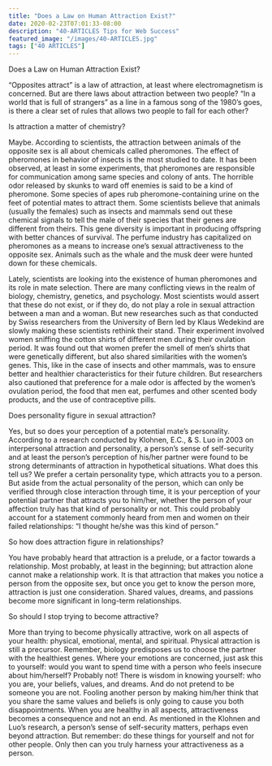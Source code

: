 ```yaml
---
title: "Does a Law on Human Attraction Exist?"
date: 2020-02-23T07:01:33-08:00
description: "40-ARTICLES Tips for Web Success"
featured_image: "/images/40-ARTICLES.jpg"
tags: ["40 ARTICLES"]
---
```


Does a Law on Human Attraction Exist?


“Opposites attract” is a law of attraction, at least where electromagnetism is concerned. But are there laws about attraction between two people? “In a world that is full of strangers” as a line in a famous song of the 1980’s goes, is there a clear set of rules that allows two people to fall for each other? 

Is attraction a matter of chemistry?

Maybe. According to scientists, the attraction between animals of the opposite sex is all about chemicals called pheromones. The effect of pheromones in behavior of insects is the most studied to date. It has been observed, at least in some experiments, that pheromones are responsible for communication among same species and colony of ants. The horrible odor released by skunks to ward off enemies is said to be a kind of pheromone. Some species of apes rub pheromone-containing urine on the feet of potential mates to attract them. Some scientists believe that animals (usually the females) such as insects and mammals send out these chemical signals to tell the male of their species that their genes are different from theirs. This gene diversity is important in producing offspring with better chances of survival. The perfume industry has capitalized on pheromones as a means to increase one’s sexual attractiveness to the opposite sex. Animals such as the whale and the musk deer were hunted down for these chemicals. 

Lately, scientists are looking into the existence of human pheromones and its role in mate selection. There are many conflicting views in the realm of biology, chemistry, genetics, and psychology. Most scientists would assert that these do not exist, or if they do, do not play a role in sexual attraction between a man and a woman. But new researches such as that conducted by Swiss researchers from the University of Bern led by Klaus Wedekind are slowly making these scientists rethink their stand. Their experiment involved women sniffing the cotton shirts of different men during their ovulation period. It was found out that women prefer the smell of men’s shirts that were genetically different, but also shared similarities with the women’s genes. This, like in the case of insects and other mammals, was to ensure better and healthier characteristics for their future children. But researchers also cautioned that preference for a male odor is affected by the women’s ovulation period, the food that men eat, perfumes and other scented body products, and the use of contraceptive pills.

Does personality figure in sexual attraction?

Yes, but so does your perception of a potential mate’s personality. According to a research conducted by Klohnen, E.C., & S. Luo in 2003 on interpersonal attraction and personality, a person’s sense of self-security and at least the person’s perception of his/her partner were found to be strong determinants of attraction in hypothetical situations. What does this tell us? We prefer a certain personality type, which attracts you to a person. But aside from the actual personality of the person, which can only be verified through close interaction through time, it is your perception of your potential partner that attracts you to him/her, whether the person of your affection truly has that kind of personality or not. This could probably account for a statement commonly heard from men and women on their failed relationships: “I thought he/she was this kind of person.” 

So how does attraction figure in relationships?

You have probably heard that attraction is a prelude, or a factor towards a relationship. Most probably, at least in the beginning; but attraction alone cannot make a relationship work. It is that attraction that makes you notice a person from the opposite sex, but once you get to know the person more, attraction is just one consideration. Shared values, dreams, and passions become more significant in long-term relationships.

So should I stop trying to become attractive?

More than trying to become physically attractive, work on all aspects of your health: physical, emotional, mental, and spiritual. Physical attraction is still a precursor. Remember, biology predisposes us to choose the partner with the healthiest genes. Where your emotions are concerned, just ask this to yourself: would you want to spend time with a person who feels insecure about him/herself? Probably not! There is wisdom in knowing yourself: who you are, your beliefs, values, and dreams. And do not pretend to be someone you are not. Fooling another person by making him/her think that you share the same values and beliefs is only going to cause you both disappointments. When you are healthy in all aspects, attractiveness becomes a consequence and not an end. As mentioned in the Klohnen and Luo’s research, a person’s sense of self-security matters, perhaps even beyond attraction. But remember: do these things for yourself and not for other people. Only then can you truly harness your attractiveness as a person.




